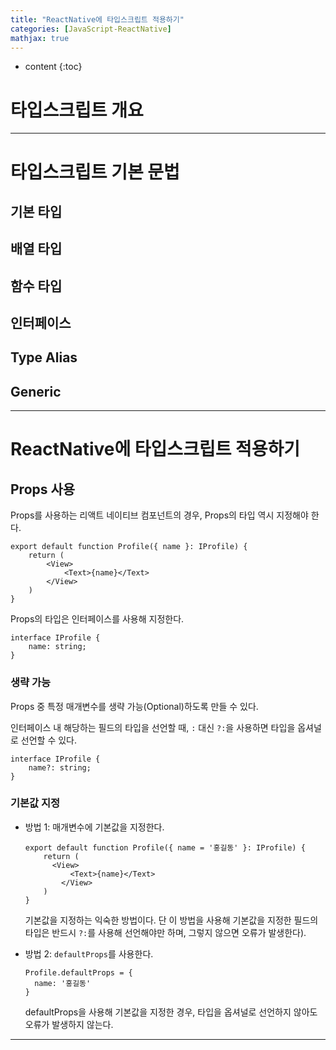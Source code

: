 ```yaml
---
title: "ReactNative에 타입스크립트 적용하기"
categories: [JavaScript-ReactNative]
mathjax: true
---
```


* content
{:toc}
# 타입스크립트 개요



---

# 타입스크립트 기본 문법



## 기본 타입

## 배열 타입



## 함수 타입

## 인터페이스

## Type Alias

## Generic



---

# ReactNative에 타입스크립트 적용하기

## Props 사용

Props를 사용하는 리액트 네이티브 컴포넌트의 경우, Props의 타입 역시 지정해야 한다.

```tsx
export default function Profile({ name }: IProfile) {
    return (
    	<View>
        	<Text>{name}</Text>
        </View>
    )
}
```

Props의 타입은 인터페이스를 사용해 지정한다.

```tsx
interface IProfile {
    name: string;
}
```

### 생략 가능

Props 중 특정 매개변수를 생략 가능(Optional)하도록 만들 수 있다.

인터페이스 내 해당하는 필드의 타입을 선언할 때, `:` 대신 `?:`을 사용하면 타입을 옵셔널로 선언할 수 있다.

```tsx
interface IProfile {
    name?: string;
}
```

### 기본값 지정

- 방법 1: 매개변수에 기본값을 지정한다.

  ```tsx
  export default function Profile({ name = '홍길동' }: IProfile) {
      return (
      	<View>
          	<Text>{name}</Text>
          </View>
      )
  }
  ```

  기본값을 지정하는 익숙한 방법이다. 단 이 방법을 사용해 기본값을 지정한 필드의 타입은 반드시 `?:`를 사용해 선언해야만 하며, 그렇지 않으면 오류가 발생한다).

- 방법 2: `defaultProps`를 사용한다.

  ```tsx
  Profile.defaultProps = {
  	name: '홍길동'
  }
  ```

  defaultProps을 사용해 기본값을 지정한 경우, 타입을 옵셔널로 선언하지 않아도 오류가 발생하지 않는다.

---

